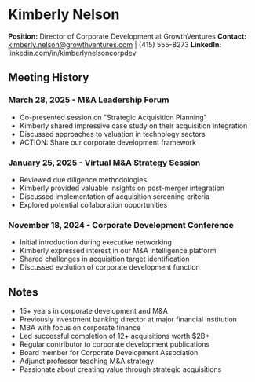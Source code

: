 # Kimberly Nelson
**Position:** Director of Corporate Development at GrowthVentures
**Contact:** kimberly.nelson@growthventures.com | (415) 555-8273
**LinkedIn:** linkedin.com/in/kimberlynelsoncorpdev

## Meeting History

### March 28, 2025 - M&A Leadership Forum
* Co-presented session on "Strategic Acquisition Planning"
* Kimberly shared impressive case study on their acquisition integration
* Discussed approaches to valuation in technology sectors
* ACTION: Share our corporate development framework

### January 25, 2025 - Virtual M&A Strategy Session
* Reviewed due diligence methodologies
* Kimberly provided valuable insights on post-merger integration
* Discussed implementation of acquisition screening criteria
* Explored potential collaboration opportunities

### November 18, 2024 - Corporate Development Conference
* Initial introduction during executive networking
* Kimberly expressed interest in our M&A intelligence platform
* Shared challenges in acquisition target identification
* Discussed evolution of corporate development function

## Notes
* 15+ years in corporate development and M&A
* Previously investment banking director at major financial institution
* MBA with focus on corporate finance
* Led successful completion of 12+ acquisitions worth $2B+
* Regular contributor to corporate development publications
* Board member for Corporate Development Association
* Adjunct professor teaching M&A strategy
* Passionate about creating value through strategic acquisitions